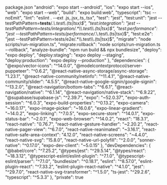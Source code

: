 package.json 
"android": "expo start --android",
     "ios": "expo start --ios",
     "web": "expo start --web",
     "build": "expo build:web",
     "typescript": "tsc --noEmit",
     "lint": "eslint . --ext .js,.jsx,.ts,.tsx",
     "test": "jest",
     "test:unit": "jest --testPathPattern=__tests__/.*\\.test\\.(ts|tsx)$",
     "test:integration": "jest --testPathPattern=tests/integration/.*\\.test\\.(ts|tsx)$",
     "test:performance": "jest --testPathPattern=tests/performance/.*\\.test\\.(ts|tsx)$",
     "test:e2e": "jest --testPathPattern=tests/e2e/.*\\.test\\.(ts|tsx)$",
     "migrate": "node scripts/run-migration.ts",
     "migrate:rollback": "node scripts/run-migration.ts --rollback",
     "analyze-bundle": "npm run build && npx bundlesize",
     "deploy": "expo deploy",
     "deploy:staging": "expo deploy --staging",
     "deploy:production": "expo deploy --production"
   },
   "dependencies": {
     "@expo/vector-icons": "^14.0.0",
     "@modelcontextprotocol/server-puppeteer": "^0.6.2",
     "@react-native-async-storage/async-storage": "1.23.1",
     "@react-native-community/netinfo": "^11.4.1",
     "@react-native-community/slider": "4.5.5",
     "@react-native-google-signin/google-signin": "^13.2.0",
     "@react-navigation/bottom-tabs": "^6.6.1",
     "@react-navigation/native": "^6.1.14",
     "@react-navigation/native-stack": "^6.9.22",
     "@supabase/supabase-js": "^2.39.7",
     "expo": "~52.0.37",
     "expo-auth-session": "^6.0.3",
     "expo-build-properties": "^0.13.2",
     "expo-camera": "~16.0.17",
     "expo-image-picker": "~16.0.6",
     "expo-linear-gradient": "~14.0.2",
     "expo-linking": "^7.0.5",
     "expo-secure-store": "^14.0.1",
     "expo-status-bar": "~2.0.1",
     "expo-web-browser": "^14.0.2",
     "react": "18.3.1",
     "react-native": "0.76.7",
     "react-native-gesture-handler": "~2.20.2",
     "react-native-pager-view": "^6.7.0",
     "react-native-reanimated": "~3.16.1",
     "react-native-safe-area-context": "4.12.0",
     "react-native-screens": "~4.4.0",
     "react-native-svg": "15.8.0",
     "react-native-url-polyfill": "^2.0.0",
     "sonner-native": "^0.17.0",
     "expo-dev-client": "~5.0.15"
    },
    "devDependencies": {
      "@babel/core": "^7.25.2",
      "@types/jest": "^29.5.14",
      "@types/react": "~18.3.12",
      "@typescript-eslint/eslint-plugin": "^7.1.0",
      "@typescript-eslint/parser": "^7.1.0",
      "bundlesize": "^0.18.1",
      "eslint": "^8.57.0",
      "eslint-plugin-react": "^7.33.2",
      "eslint-plugin-react-native": "^4.1.0",
      "jest": "^29.7.0",
      "react-native-svg-transformer": "^1.5.0",
      "ts-jest": "^29.2.6",
      "typescript": "^5.3.3"
    },
    "private": true
